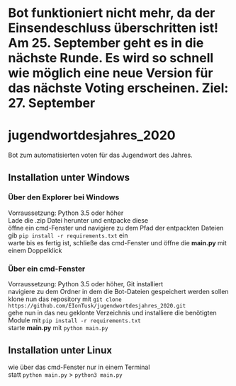 # Bot funktioniert nicht mehr, da der Einsendeschluss überschritten ist! Am 25. September geht es in die nächste Runde. Es wird so schnell wie möglich eine neue Version für das nächste Voting erscheinen. Ziel: 27. September
# jugendwortdesjahres_2020
Bot zum automatisierten voten für das Jugendwort des Jahres.
## Installation unter Windows
### Über den Explorer bei Windows
Vorraussetzung: Python 3.5 oder höher  
Lade die .zip Datei herunter und entpacke diese  
öffne ein cmd-Fenster und navigiere zu dem Pfad der entpackten Dateien  
gib ```pip install -r requirements.txt``` ein  
warte bis es fertig ist, schließe das cmd-Fenster und öffne die __main.py__ mit einem Doppelklick
### Über ein cmd-Fenster
Vorraussetzung: Python 3.5 oder höher, Git installiert  
navigiere zu dem Ordner in dem die Bot-Dateien gespeichert werden sollen  
klone nun das repository mit ```git clone https://github.com/EIonTusk/jugendwortdesjahres_2020.git```  
gehe nun in das neu geklonte Verzeichnis und installiere die benötigten Module mit ```pip install -r requirements.txt```  
starte __main.py__ mit ```python main.py```
## Installation unter Linux
wie über das cmd-Fenster nur in einem Terminal  
statt ```python main.py``` > ```python3 main.py```
